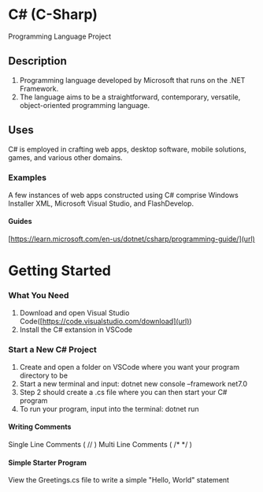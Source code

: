 # C# (C-Sharp)
Programming Language Project

## Description
1. Programming language developed by Microsoft that runs on the .NET Framework.
2. The language aims to be a straightforward, contemporary, versatile, object-oriented programming language.

## Uses
C# is employed in crafting web apps, desktop software, mobile solutions, games, and various other domains.

### Examples
A few instances of web apps constructed using C# comprise Windows Installer XML, Microsoft Visual Studio, and FlashDevelop.

#### Guides
[https://learn.microsoft.com/en-us/dotnet/csharp/programming-guide/](url)


# Getting Started 
### What You Need
1. Download and open Visual Studio Code([https://code.visualstudio.com/download](url))
2. Install the C# extansion in VSCode

### Start a New C# Project 
1. Create and open a folder on VSCode where you want your program directory to be
2. Start a new terminal and input: dotnet new console –framework net7.0
3. Step 2 should create a .cs file where you can then start your C# program
4. To run your program, input into the terminal: dotnet run

#### Writing Comments
Single Line Comments ( // )
Multi Line Comments ( /* */ )

#### Simple Starter Program
View the Greetings.cs file to write a simple "Hello, World" statement












